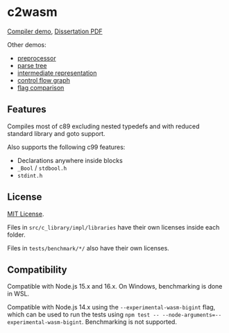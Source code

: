 # c2wasm

[Compiler demo](https://ictrobot.github.io/c2wasm/), [Dissertation PDF](https://files.ethanjones.me/c2wasm.pdf)

Other demos:
- [preprocessor](https://ictrobot.github.io/c2wasm/preprocessor.html)
- [parse tree](https://ictrobot.github.io/c2wasm/parsetree.html)
- [intermediate representation](https://ictrobot.github.io/c2wasm/ir.html)
- [control flow graph](https://ictrobot.github.io/c2wasm/cfg.html)
- [flag comparison](https://ictrobot.github.io/c2wasm/flags.html)

## Features
Compiles most of c89 excluding nested typedefs and with reduced standard library and goto support.

Also supports the following c99 features:
- Declarations anywhere inside blocks
- `_Bool` / `stdbool.h`
- `stdint.h` 

## License
[MIT License](/LICENSE).

Files in `src/c_library/impl/libraries` have their own licenses inside each folder.

Files in `tests/benchmark/*/` also have their own licenses.

## Compatibility
Compatible with Node.js 15.x and 16.x.
On Windows, benchmarking is done in WSL.

Compatible with Node.js 14.x using the `--experimental-wasm-bigint` flag, which can be used to run the tests using `npm test -- --node-arguments=--experimental-wasm-bigint`.
Benchmarking is not supported.
